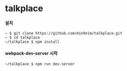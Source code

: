 # talkplace

#### 설치
```
~ $ git clone https://github.com/min9nim/talkplace.git
~ $ cd talkplace
~/talkplace $ npm install
```

#### webpack-dev-server 시작
```
~/talkplace $ npm run dev-server
```